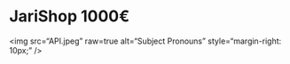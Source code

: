 # JariShop 1000€


<img
src=“API.jpeg”
raw=true
alt=“Subject Pronouns”
style=“margin-right: 10px;”
/>